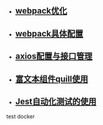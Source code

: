 
- ## [webpack优化](https://juejin.cn/post/6905709040311992328)

- ## [webpack具体配置](https://juejin.cn/post/6844904170298818568)

- ## [axios配置与接口管理](https://juejin.cn/post/6889344390079184903)

- ## [富文本组件quill使用](https://juejin.cn/post/6910119980738560014)

- ## [Jest自动化测试的使用](https://juejin.cn/post/6914261906865946631/)

test docker